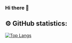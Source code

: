 ### Hi there 👋

## ⚙️ GitHub statistics:

[![Top Langs](https://github-readme-stats.vercel.app/api/top-langs/?username=Leon7422&layout=compact)](https://github.com/anuraghazra/github-readme-stats)

<!--
**Leon7422/Leon7422** is a ✨ _special_ ✨ repository because its `README.md` (this file) appears on your GitHub profile.

Here are some ideas to get you started:

- 🔭 I’m currently working on ...
- 🌱 I’m currently learning ...
- 👯 I’m looking to collaborate on ...
- 🤔 I’m looking for help with ...
- 💬 Ask me about ...
- 📫 How to reach me: ...
- 😄 Pronouns: ...
- ⚡ Fun fact: ...
-->
